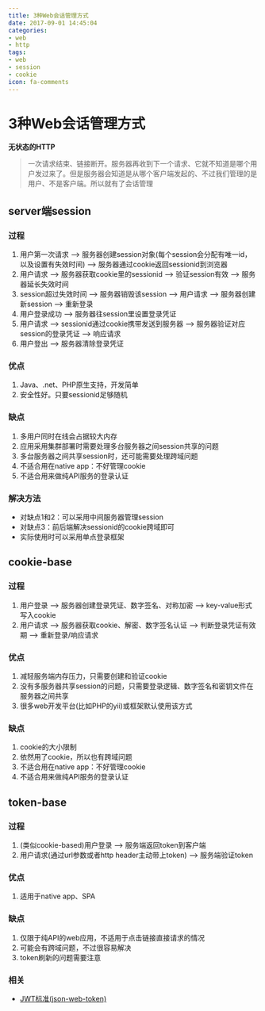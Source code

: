 ```yaml
---
title: 3种Web会话管理方式
date: 2017-09-01 14:45:04
categories: 
- web
- http
tags:
- web
- session
- cookie
icon: fa-comments
---
```


# 3种Web会话管理方式
**无状态的HTTP**
> 一次请求结束、链接断开。服务器再收到下一个请求、它就不知道是哪个用户发过来了。但是服务器会知道是从哪个客户端发起的、不过我们管理的是用户、不是客户端。所以就有了会话管理​​

<!-- more -->

## server端session
### 过程
1. 用户第一次请求 --> 服务器创建session对象(每个session会分配有唯一id，以及设置有失效时间) --> 服务器通过cookie返回sessionid到浏览器
2. 用户请求 --> 服务器获取cookie里的sessionid --> 验证session有效 --> 服务器延长失效时间
3. session超过失效时间 --> 服务器销毁该session --> 用户请求 --> 服务器创建新session --> 重新登录
4. 用户登录成功 --> 服务器往session里设置登录凭证
5. 用户请求 --> sessionid通过cookie携带发送到服务器 --> 服务器验证对应session的登录凭证 --> 响应请求
6. 用户登出 --> 服务器清除登录凭证

### 优点
1. Java、.net、PHP原生支持，开发简单
2. 安全性好。只要sessionid足够随机

### 缺点
1. 多用户同时在线会占据较大内存
2. 应用采用集群部署时需要处理多台服务器之间session共享的问题
3. 多台服务器之间共享session时，还可能需要处理跨域问题
4. 不适合用在native app：不好管理cookie
5. 不适合用来做纯API服务的登录认证

### 解决方法
- 对缺点1和2：可以采用中间服务器管理session
- 对缺点3：前后端解决sessionid的cookie跨域即可
- 实际使用时可以采用单点登录框架

## cookie-base
### 过程
1. 用户登录 --> 服务器创建登录凭证、数字签名、对称加密 --> key-value形式写入cookie
2. 用户请求 --> 服务器获取cookie、解密、数字签名认证 --> 判断登录凭证有效期 --> 重新登录/响应请求

### 优点
1. 减轻服务端内存压力，只需要创建和验证cookie
2. 没有多服务器共享session的问题，只需要登录逻辑、数字签名和密钥文件在服务器之间共享
3. 很多web开发平台(比如PHP的yii)或框架默认使用该方式

### 缺点
1. cookie的大小限制
2. 依然用了cookie，所以也有跨域问题
3. 不适合用在native app：不好管理cookie
4. 不适合用来做纯API服务的登录认证 

## token-base
### 过程
1. (类似cookie-based)用户登录 --> 服务端返回token到客户端
2. 用户请求(通过url参数或者http header主动带上token) --> 服务端验证token

### 优点
1. 适用于native app、SPA

### 缺点
1. 仅限于纯API的web应用，不适用于点击链接直接请求的情况
2. 可能会有跨域问题，不过很容易解决
3. token刷新的问题需要注意

### 相关
- [JWT标准(json-web-token)](https://jwt.io)